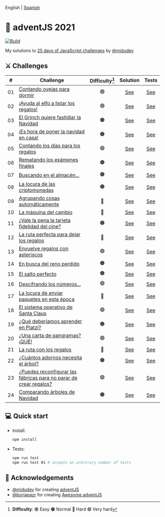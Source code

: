 English | [Spanish](https://github.com/merino-jorge/adventJS/blob/main/README.es.md)

# 🎅 adventJS 2021

[![Build](https://img.shields.io/github/workflow/status/merino-jorge/adventjs/Tests?style=flat&logo=github&label=build)](https://github.com/merino-jorge/adventjs/actions)

My solutions to [25 days of JavaScript challenges](https://adventjs.dev/) by [@midudev](https://github.com/midudev)

## ⚔ Challenges

| #   | Challenge                                                                                       | Difficulty[^1] |              Solution               |              Tests              |
| --- | ----------------------------------------------------------------------------------------------- | :------------: | :---------------------------------: | :-----------------------------: |
| 01  | [Contando ovejas para dormir](src/challenge-01/README.md)                                       |       🟢       | [See](src/challenge-01/solution.js) | [See](src/challenge-01/test.js) |
| 02  | [¡Ayuda al elfo a listar los regalos!](src/challenge-02/README.md)                              |       🟢       | [See](src/challenge-02/solution.js) | [See](src/challenge-02/test.js) |
| 03  | [El Grinch quiere fastidiar la Navidad](src/challenge-03/README.md)                             |       🟠       | [See](src/challenge-03/solution.js) | [See](src/challenge-03/test.js) |
| 04  | [¡Es hora de poner la navidad en casa!](src/challenge-04/README.md)                             |       🟠       | [See](src/challenge-04/solution.js) | [See](src/challenge-04/test.js) |
| 05  | [Contando los días para los regalos](src/challenge-05/README.md)                                |       🟢       | [See](src/challenge-05/solution.js) | [See](src/challenge-05/test.js) |
| 06  | [Rematando los exámenes finales](src/challenge-06/README.md)                                    |       🟠       | [See](src/challenge-06/solution.js) | [See](src/challenge-06/test.js) |
| 07  | [Buscando en el almacén...](src/challenge-07/README.md)                                         |       🟠       | [See](src/challenge-07/solution.js) | [See](src/challenge-07/test.js) |
| 08  | [La locura de las criptomonedas](src/challenge-08/README.md)                                    |       🟠       | [See](src/challenge-08/solution.js) | [See](src/challenge-08/test.js) |
| 09  | [Agrupando cosas automáticamente](src/challenge-09/README.md)                                   |       🔴       | [See](src/challenge-09/solution.js) | [See](src/challenge-09/test.js) |
| 10  | [La máquina del cambio](src/challenge-10/README.md)                                             |       🔴       | [See](src/challenge-10/solution.js) | [See](src/challenge-10/test.js) |
| 11  | [¿Vale la pena la tarjeta fidelidad del cine?](src/challenge-11/README.md)                      |       🟠       | [See](src/challenge-11/solution.js) | [See](src/challenge-11/test.js) |
| 12  | [La ruta perfecta para dejar los regalos](src/challenge-12/README.md)                           |       🔴       | [See](src/challenge-12/solution.js) | [See](src/challenge-12/test.js) |
| 13  | [Envuelve regalos con asteriscos](src/challenge-13/README.md)                                   |       🟢       | [See](src/challenge-13/solution.js) | [See](src/challenge-13/test.js) |
| 14  | [En busca del reno perdido](src/challenge-14/README.md)                                         |       🟠       | [See](src/challenge-14/solution.js) | [See](src/challenge-14/test.js) |
| 15  | [El salto perfecto](src/challenge-15/README.md)                                                 |       🟠       | [See](src/challenge-15/solution.js) | [See](src/challenge-15/test.js) |
| 16  | [Descifrando los números...](src/challenge-16/README.md)                                        |       🟢       | [See](src/challenge-16/solution.js) | [See](src/challenge-16/test.js) |
| 17  | [La locura de enviar paquetes en esta época](src/challenge-17/README.md)                        |       🔴       | [See](src/challenge-17/solution.js) | [See](src/challenge-17/test.js) |
| 18  | [El sistema operativo de Santa Claus](src/challenge-18/README.md)                               |       🟢       | [See](src/challenge-18/solution.js) | [See](src/challenge-18/test.js) |
| 19  | [¿Qué deberíamos aprender en Platzi?](src/challenge-19/README.md)                               |       🟠       | [See](src/challenge-19/solution.js) | [See](src/challenge-19/test.js) |
| 20  | [¿Una carta de pangramas? ¡QUÉ!](src/challenge-20/README.md)                                    |       🟢       | [See](src/challenge-20/solution.js) | [See](src/challenge-20/test.js) |
| 21  | [La ruta con los regalos](src/challenge-21/README.md)                                           |       🔴       | [See](src/challenge-21/solution.js) | [See](src/challenge-21/test.js) |
| 22  | [¿Cuántos adornos necesita el árbol?](src/challenge-22/README.md)                               |       🟠       | [See](src/challenge-22/solution.js) | [See](src/challenge-22/test.js) |
| 23  | [¿Puedes reconfigurar las fábricas para no parar de crear regalos?](src/challenge-23/README.md) |       🟣       | [See](src/challenge-23/solution.js) | [See](src/challenge-23/test.js) |
| 24  | [Comparando árboles de Navidad](src/challenge-24/README.md)                                     |       🟠       | [See](src/challenge-24/solution.js) | [See](src/challenge-24/test.js) |

## 💻️ Quick start

- Install:

  ```bash
  npm install
  ```

- Tests:

  ```bash
  npm run test
  npm run test 01 # accepts an arbitrary number of tests
  ```

## 💙 Acknowledgements

- [@midudev](https://github.com/midudev) for creating [adventJS](https://adventjs.dev)
- [@borjapazr](https://github.com/borjapazr) for creating [Awesome adventJS](https://github.com/borjapazr/awesome-adventjs)

[^1]: **Difficulty**: 🟢 Easy 🟠 Normal 🔴 Hard 🟣 Very hard
